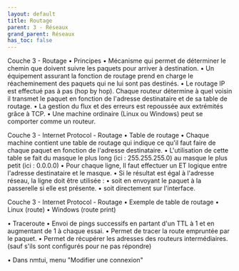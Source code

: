 ```yaml
---
layout: default
title: Routage
parent: 3 - Réseaux
grand_parent: Réseaux
has_toc: false
---
```


Couche 3 - Routage
• Principes
• Mécanisme qui permet de déterminer le chemin que doivent suivre les
paquets pour arriver à destination.
• Un équipement assurant la fonction de routage prend en charge le
réacheminement des paquets qui ne lui sont pas destinés.
• Le routage IP est effectué pas à pas (hop by hop).
Chaque routeur détermine à quel voisin il transmet le paquet en fonction
de l'adresse destinataire et de sa table de routage.
• La gestion du flux et des erreurs est repoussée aux extrémités grâce à
TCP.
• Une machine ordinaire (Linux ou Windows) peut se comporter comme un
routeur.

Couche 3 - Internet Protocol - Routage
• Table de routage
• Chaque machine contient une table de routage qui indique ce qu'il faut
faire de chaque paquet en fonction de l'adresse destinataire.
• L'utilisation de cette table se fait du masque le plus long
(ici : 255.255.255.0) au masque le plus petit (ici : 0.0.0.0)
• Pour chaque ligne, Il faut effectuer un ET logique entre
l'adresse destinataire et le masque.
• Si le résultat est égal à l'adresse réseau, la ligne doit être utilisée :
• soit en envoyant le paquet à la passerelle si elle est présente.
• soit directement sur l'interface.

Couche 3 - Internet Protocol - Routage
• Exemple de table de routage
• Linux (route)
• Windows (route print)

• Traceroute
• Envoi de pings successifs en partant d'un TTL à 1 et en augmentant de 1
à chaque essai.
• Permet de tracer la route empruntée par le paquet.
• Permet de récupérer les adresses des routeurs intermédiaires.
(sauf s'ils sont configurés pour ne pas répondre)

• Dans nmtui, menu "Modifier une connexion"
